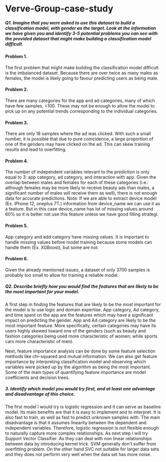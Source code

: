 # Verve-Group-case-study

##### Q1. Imagine that you were asked to use this dataset to build a classification model, with gender as the target. Look at the information we have given you and identify 3-5 potential problems you can see with the provided dataset that might make building a classification model difficult.

#### Problem 1. 
The first problem that might make building the classification model difficult is the imbalanced dataset. Because there are over twice as many males as females, the model is likely going to favour predicting users as being male.
#### Problem 2. 
There are many categories for the app and ad categories, many of which have few samples, <100. These may not be enough to allow the model to pick up on any potential trends corresponding to the individual categories.
#### Problem 3.
There are only 18 samples where the ad was clicked. With such a small number, it is possible that due to pure coincidence, a large proportion of one of the genders may have clicked on the ad. This can skew training results and lead to overfitting. 
#### Problem 4. 
The number of independent variables relevant to the prediction is only equal to 3: app category, ad category, and interaction with app. Given the overlap between males and females for each of these categories (i.e.: although females may be more likely to receive beauty ads than males, a significant number of males will receive them as well), there is not enough data for accurate predictions.
Note: If we are able to extract device model (Ex. iPhone 12, oneplus 7T.) information from device_name we can use it as a feature. But in this case device_name has lot of missing values around 60% so it is better not use this feature unless we have good filling strategi. 
#### Problem 5.
App category and add category have missing values. It is important to handle missing values before model training because some models can handle them (Ex. XGBoost), but some are not.
#### Problem 6.
Given the already mentioned issues, a dataset of only 3700 samples is probably too small to allow for training a reliable model. 

##### Q2. Describe briefly how you would find the features that are likely to be the most important for your model.
A first step in finding the features that are likely to be the most important for the model is to use logic and domain expertise. App category, Ad category, and time spent on the app are the features which may have a significant impact on predicting the gender. App and Ad category are likely to be the most important feature. More specifically, certain  categories may have its users highly skewed toward one of the genders (such as beauty and fashion categories being used more characteristic of women; while sports cars more characteristic of men). 

Next, feature importance analysis can be done by some feature selection methods like chi-squared and mutual information. We can also get feature importance by interpreting classification model and observing which variables were picked up by the algorithm as being the most important. Some of the main types of quantifying feature importance are model coefficients and decision trees. 

##### 3. Identify which model you would try first, and at least one advantage and disadvantage of this choice.
The first model I would try is logistic regression and it can serve as baseline model. Its main benefits are that it is easy to implement and to interpret. It is also fast to train, as well as fast to predict unknown samples with. The main disadvantage is that it assumes linearity between the dependent and independent variables. Therefore, logistic regression is not flexible enough to naturally capture more complex relationships. 
As next step I will try Support Vector Classifier. As they can deal with non linear relationships between data by introducing kernel trick. SVM generally don’t suffer from overfitting problem. On the other hand SVC not suitable for larger data sets and they does not perform very well when the data set has more noise.

